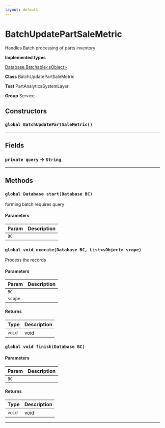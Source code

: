 ```yaml
---
layout: default
---
```

# BatchUpdatePartSaleMetric

Handles Batch processing of parts inventory


**Implemented types**

[Database.Batchable&lt;sObject&gt;](Database.Batchable&lt;sObject&gt;)


**Class** BatchUpdatePartSaleMetric


**Test** PartAnalyticsSystemLayer


**Group** Service

## Constructors
### `global BatchUpdatePartSaleMetric()`
---
## Fields

### `private query` → `String`


---
## Methods
### `global Database start(Database BC)`

forming batch requires query

#### Parameters

|Param|Description|
|---|---|
|`BC`||

### `global void execute(Database BC, List<sObject> scope)`

Process the records

#### Parameters

|Param|Description|
|---|---|
|`BC`||
|`scope`||

#### Returns

|Type|Description|
|---|---|
|`void`|void|

### `global void finish(Database BC)`
#### Parameters

|Param|Description|
|---|---|
|`BC`||

#### Returns

|Type|Description|
|---|---|
|`void`|void|

---
